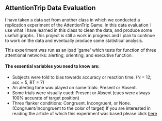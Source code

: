 ## AttentionTrip Data Evaluation

I have taken a data set from another class in which we conducted a replication experiment of the AttentionTrip Game.
In this data evaluation I use what I have learned in this class to clean the data, and produce some usefull graphs. 
This project is still a work in progress and I plan to continue to work on the data and eventually produce some statistical analysis.

This experiment was run as an ipad 'game' which tests for function of three attentional networks: alerting, orienting, and executive function.
#### The essential variables you need to know are: 
 - Subjects were told to bias towards accuracy or reaction time. (N = 12; acc = 5, RT = 7)
 - An alerting tone was played on some trials: Present or Absent.
 - Some trials were visually cued: Present or Absent (cues were always 100% accurate of target position)
 - Three flanker conditions: Congruent, Incongruent, or None. (Congruent/Incongruent to the color of target)
If you are interested in reading the article of which this experiment was based please click [here](http://dx.doi.org/10.1016/j.jneumeth.2017.07.008)
